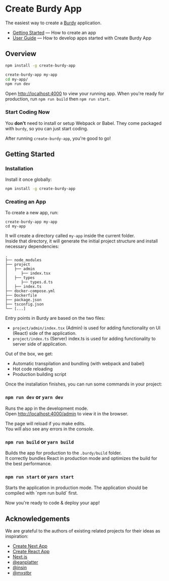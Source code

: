 # Create Burdy App

The easiest way to create a [Burdy](https://burdy.io) application.

- [Getting Started](#getting-started) — How to create an app
- [User Guide](https://burdy.io/docs) — How to develop apps started with Create Burdy App

## Overview

```sh
npm install -g create-burdy-app

create-burdy-app my-app
cd my-app/
npm run dev
```

Open [http://localhost:4000](http://localhost:4000) to view your running app.
When you're ready for production, run `npm run build` then `npm run start`.

### Start Coding Now

You **don't** need to install or setup Webpack or Babel.
They come packaged with `burdy`, so you can just start coding.

After running `create-burdy-app`, you're good to go!

## Getting Started

### Installation

Install it once globally:

```sh
npm install -g create-burdy-app
```

### Creating an App

To create a new app, run:

```
create-burdy-app my-app
cd my-app
```

It will create a directory called `my-app` inside the current folder.<br>
Inside that directory, it will generate the initial project structure and install necessary dependencies:

```
.
├── node_modules
├── project
│   ├── admin
│      ├── index.tsx 
│   ├── types
│      ├── types.d.ts 
│   ├── index.ts
├── docker-compose.yml
├── Dockerfile
├── package.json
├── tsconfig.json
└── [...]
```

Entry points in Burdy are based on the two files:
- `project/admin/index.tsx` (Admin) is used for adding functionality on UI (React) side of the application.
- `project/index.ts` (Server) index.ts is used for adding functionality to server side of application.

Out of the box, we get:

- Automatic transpilation and bundling (with webpack and babel)
- Hot code reloading
- Production building script

Once the installation finishes, you can run some commands in your project:

### `npm run dev` or `yarn dev`

Runs the app in the development mode.<br>
Open [http://localhost:4000/admin](http://localhost:4000/admin) to view it in the browser.

The page will reload if you make edits.<br>
You will also see any errors in the console.

### `npm run build` or `yarn build`

Builds the app for production to the `.burdy/build` folder.<br>
It correctly bundles React in production mode and optimizes the build for the best performance.

### `npm run start` or `yarn start`

Starts the application in production mode.
The application should be compiled with \`npm run build\` first.

Now you're ready to code & deploy your app!

## Acknowledgements

We are grateful to the authors of existing related projects for their ideas as inspiration:

- [Create Next App](https://github.com/vercel/create-next-app/)
- [Create React App](https://github.com/facebookincubator/create-react-app)
- [Next.js](https://github.com/zeit/next.js)
- [@eanplatter](https://github.com/eanplatter)
- [@insin](https://github.com/insin)
- [@mxstbr](https://github.com/mxstbr)

